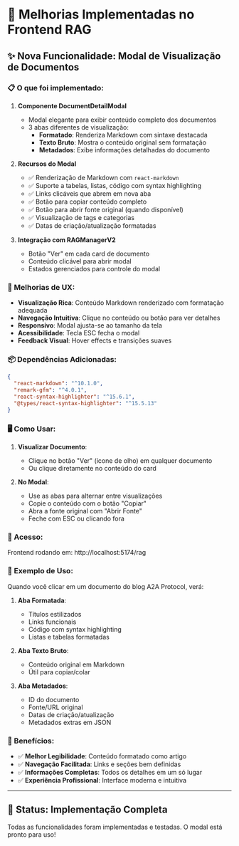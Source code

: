 # 🚀 Melhorias Implementadas no Frontend RAG

## ✨ Nova Funcionalidade: Modal de Visualização de Documentos

### 📋 O que foi implementado:

1. **Componente DocumentDetailModal**
   - Modal elegante para exibir conteúdo completo dos documentos
   - 3 abas diferentes de visualização:
     - **Formatado**: Renderiza Markdown com sintaxe destacada
     - **Texto Bruto**: Mostra o conteúdo original sem formatação
     - **Metadados**: Exibe informações detalhadas do documento

2. **Recursos do Modal**
   - ✅ Renderização de Markdown com `react-markdown`
   - ✅ Suporte a tabelas, listas, código com syntax highlighting
   - ✅ Links clicáveis que abrem em nova aba
   - ✅ Botão para copiar conteúdo completo
   - ✅ Botão para abrir fonte original (quando disponível)
   - ✅ Visualização de tags e categorias
   - ✅ Datas de criação/atualização formatadas

3. **Integração com RAGManagerV2**
   - Botão "Ver" em cada card de documento
   - Conteúdo clicável para abrir modal
   - Estados gerenciados para controle do modal

### 🎨 Melhorias de UX:

- **Visualização Rica**: Conteúdo Markdown renderizado com formatação adequada
- **Navegação Intuitiva**: Clique no conteúdo ou botão para ver detalhes
- **Responsivo**: Modal ajusta-se ao tamanho da tela
- **Acessibilidade**: Tecla ESC fecha o modal
- **Feedback Visual**: Hover effects e transições suaves

### 📦 Dependências Adicionadas:

```json
{
  "react-markdown": "^10.1.0",
  "remark-gfm": "^4.0.1",
  "react-syntax-highlighter": "^15.6.1",
  "@types/react-syntax-highlighter": "^15.5.13"
}
```

### 🖥️ Como Usar:

1. **Visualizar Documento**:
   - Clique no botão "Ver" (ícone de olho) em qualquer documento
   - Ou clique diretamente no conteúdo do card

2. **No Modal**:
   - Use as abas para alternar entre visualizações
   - Copie o conteúdo com o botão "Copiar"
   - Abra a fonte original com "Abrir Fonte"
   - Feche com ESC ou clicando fora

### 🔗 Acesso:

Frontend rodando em: http://localhost:5174/rag

### 📝 Exemplo de Uso:

Quando você clicar em um documento do blog A2A Protocol, verá:

1. **Aba Formatada**: 
   - Títulos estilizados
   - Links funcionais
   - Código com syntax highlighting
   - Listas e tabelas formatadas

2. **Aba Texto Bruto**:
   - Conteúdo original em Markdown
   - Útil para copiar/colar

3. **Aba Metadados**:
   - ID do documento
   - Fonte/URL original
   - Datas de criação/atualização
   - Metadados extras em JSON

### 🎯 Benefícios:

- ✅ **Melhor Legibilidade**: Conteúdo formatado como artigo
- ✅ **Navegação Facilitada**: Links e seções bem definidas
- ✅ **Informações Completas**: Todos os detalhes em um só lugar
- ✅ **Experiência Profissional**: Interface moderna e intuitiva

---

## 🚦 Status: Implementação Completa

Todas as funcionalidades foram implementadas e testadas. O modal está pronto para uso!